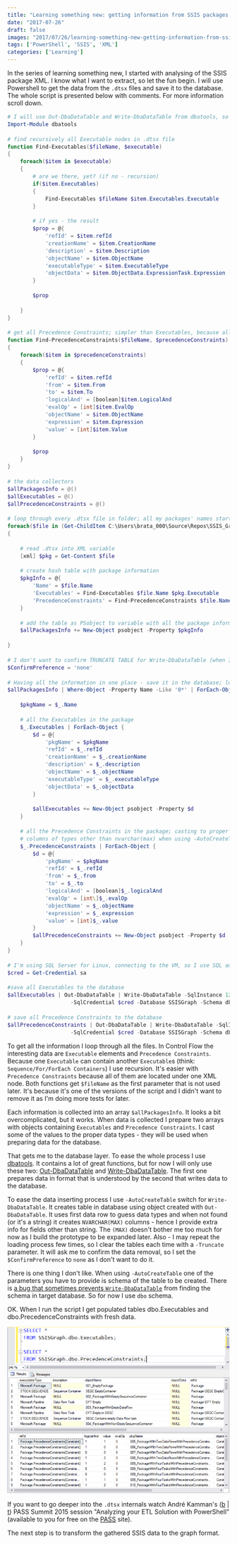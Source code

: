 ```yaml
---
title: "Learning something new: getting information from SSIS packages with PowerShell"
date: "2017-07-26"
draft: false
images: "2017/07/26/learning-something-new-getting-information-from-ssis-packages-with-powershell/images/SSISParsingScript.png"
tags: ['PowerShell', 'SSIS', 'XML']
categories: ['Learning']
---
```


In the series of learning something new, I started with analysing of the SSIS package XML. I know what I want to extract, so let the fun begin. I will use Powershell to get the data from the `.dtsx` files and save it to the database. The whole script is presented below with comments. For more information scroll down.

```powershell
# I will use Out-DbaDataTable and Write-DbaDataTable from dbatools, so import it
Import-Module dbatools

# find recursively all Executable nodes in .dtsx file
function Find-Executables($fileName, $executable)
{
    foreach($item in $executable)
    {
        # are we there, yet? (if no - recursion)
        if($item.Executables)
        {
            Find-Executables $fileName $item.Executables.Executable
        }

        # if yes - the result
        $prop = @{
            'refId' = $item.refId
            'creationName' = $item.CreationName
            'description' = $item.Description
            'objectName' = $item.ObjectName
            'executableType' = $item.ExecutableType
            'objectData' = $item.ObjectData.ExpressionTask.Expression
        }

        $prop

    }
}

# get all Precedence Constraints; simpler than Executables, because all of them are in single node
function Find-PrecedenceConstraints($fileName, $precedenceConstraints)
{
    foreach($item in $precedenceConstraints)
    {
        $prop = @{
            'refId' = $item.refId
            'from' = $item.From
            'to' = $item.To
            'logicalAnd' = [boolean]$item.LogicalAnd
            'evalOp' = [int]$item.EvalOp
            'objectName' = $item.ObjectName
            'expression' = $item.Expression
            'value' = [int]$item.Value
        }

        $prop
    }
}

# the data collectors
$allPackagesInfo = @()
$allExecutables = @()
$allPrecedenceConstraints = @()

# loop through every .dtsx file in folder; all my packages' names start with 0, so there is an example how to filter it
foreach($file in (Get-ChildItem C:\Users\brata_000\Source\Repos\SSIS_Graph\SSIS_Graph\SSIS_Graph\* -Include 0*.dtsx))
{

    # read .dtsx into XML variable
    [xml] $pkg = Get-Content $file

    # create hash table with package information
    $pkgInfo = @{
        'Name' = $file.Name
        'Executables' = Find-Executables $file.Name $pkg.Executable
        'PrecedenceConstraints' = Find-PrecedenceConstraints $file.Name $pkg.Executable.PrecedenceConstraints.PrecedenceConstraint
    }

    # add the table as PSobject to variable with all the package information
    $allPackagesInfo += New-Object psobject -Property $pkgInfo

}

# I don't want to confirm TRUNCATE TABLE for Write-DbaDataTable (when I'm running it few times)
$ConfirmPreference = 'none'

# Having all the information in one place - save it in the database; loop through all the packages (see the filter, again?)
$allPackagesInfo | Where-Object -Property Name -Like '0*' | ForEach-Object {

    $pkgName = $_.Name

    # all the Executables in the package
    $_.Executables | ForEach-Object {
        $d = @{
            'pkgName' = $pkgName
            'refId' = $_.refId
            'creationName' = $_.creationName
            'description' = $_.description
            'objectName' = $_.objectName
            'executableType' = $_.executableType
            'objectData' = $_.objectData
        }

        $allExecutables += New-Object psobject -Property $d
    }

    # all the Precedence Constraints in the package; casting to proper types will automaticaly create
    # columns of types other than nvarchar(max) when using -AutoCreateTable on Write-DbaDataTable
    $_.PrecedenceConstraints | ForEach-Object {
        $d = @{
            'pkgName' = $pkgName
            'refId' = $_.refId
            'from' = $_.from
            'to' = $_.to
            'logicalAnd' = [boolean]$_.logicalAnd
            'evalOp' = [int\]$_.evalOp
            'objectName' = $_.objectName
            'expression' = $_.expression
            'value' = [int]$_.value
        }
        $allPrecedenceConstraints += New-Object psobject -Property $d
    }
}

# I'm using SQL Server for Linux, connecting to the VM, so I use SQL authentication (for now) - why not use 'sa' then?
$cred = Get-Credential sa

#save all Executables to the database
$allExecutables | Out-DbaDataTable | Write-DbaDataTable -SqlInstance 127.0.0.1:14333 `
                    -SqlCredential $cred -Database SSISGraph -Schema dbo -Table Executables -AutoCreateTable -Truncate

# save all Precedence Constraints to the database
$allPrecedenceConstraints | Out-DbaDataTable | Write-DbaDataTable -SqlInstance 127.0.0.1:14333 `
                    -SqlCredential $cred -Database SSISGraph -Schema dbo -Table PrecedenceConstraints -AutoCreateTable -Truncate
```

To get all the information I loop through all the files. In Control Flow the interesting data are `Executable` elements and `Precedence Constraints`. Because one `Executable` can contain another `Executable`s (think: `Sequence/For/ForEach Containers`) I use recursion. It's easier with `Precedence Constraints` because all of them are located under one XML node. Both functions get `$fileName` as the first parameter that is not used later. It's because it's one of the versions of the script and I didn't want to remove it as I'm doing more tests for later.

Each information is collected into an array `$allPackagesInfo`. It looks a bit overcomplicated, but it works. When data is collected I prepare two arrays with objects containing `Executables` and `Precedence Constraints`. I cast some of the values to the proper data types - they will be used when preparing data for the database.

That gets me to the database layer. To ease the whole process I use [dbatools](https://dbatools.io/). It contains a lot of great functions, but for now I will only use these two: [Out-DbaDataTable](https://dbatools.io/functions/out-dbadatatable/) and [Write-DbaDataTable](https://dbatools.io/functions/write-dbadatatable/). The first one prepares data in format that is understood by the second that writes data to the database.

To ease the data inserting process I use `-AutoCreateTable` switch for `Write-DbaDataTable`. It creates table in database using object created with `Out-DbaDataTable`. It uses first data row to guess data types and when not found (or it's a string) it creates `NVARCHAR(MAX)` columns - hence I provide extra info for fields other than string. The `(MAX)` doesn't bother me too much for now as I build the prototype to be expanded later. Also - I may repeat the loading process few times, so I clear the tables each time with a `-Truncate` parameter. It will ask me to confirm the data removal, so I set the `$ConfirmPreference` to `none` as I don't want to do it.

There is one thing I don't like. When using `-AutoCreateTable` one of the parameters you have to provide is schema of the table to be created. There is [a bug that sometimes prevents `Write-DbaDataTable`](https://github.com/sqlcollaborative/dbatools/issues/1845) from finding the schema in target database. So for now I use `dbo` schema.

OK. When I run the script I get populated tables dbo.Executables and dbo.PrecedenceConstraints with fresh data.

[![Inserted SSIS data](images/InsertedSSISData.png#center)](images/InsertedSSISData.png)

If you want to go deeper into the `.dtsx` internals watch André Kamman's ([b](http://andrekamman.com) | [t](https://twitter.com/AndreKamman)) PASS Summit 2015 session "Analyzing your ETL Solution with PowerShell" (available to you for free on the [PASS](http://www.pass.org/Learning/Recordings/Listing.aspx?oRecording=1092&category=conferences) site).

The next step is to transform the gathered SSIS data to the graph format.
